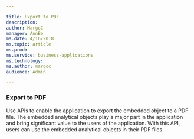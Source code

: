 ```yaml
---

title: Export to PDF
description: 
author: MargoC
manager: AnnBe
ms.date: 4/16/2018
ms.topic: article
ms.prod: 
ms.service: business-applications
ms.technology: 
ms.author: margoc
audience: Admin

---
```

### Export to PDF



Use APIs to enable the application to export the embedded object to a PDF file.
The embedded analytical objects play a major part in the application and bring
significant value to the users of the application. With this API, users can use
the embedded analytical objects in their PDF files.
